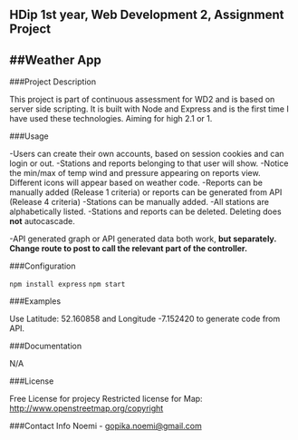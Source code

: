 HDip 1st year, Web Development 2, Assignment Project
--- 

##Weather App
--- 

###Project Description

This project is part of continuous assessment for WD2 and is based on server side scripting. It is built with Node and Express and is the first time I have used these technologies. Aiming for high 2.1 or 1.

###Usage

-Users can create their own accounts, based on session cookies and can login or out. 
-Stations and reports belonging to that user will show. 
-Notice the min/max of temp wind and pressure appearing on reports view. Different icons will appear based on weather code. 
-Reports can be manually added (Release 1 criteria) or reports can be generated from API (Release 4 criteria)
-Stations can be manually added. 
-All stations are alphabetically listed. 
-Stations and reports can be deleted. Deleting does **not** autocascade. 

-API generated graph or API generated data both work, **but separately.** 
**Change route to post to call the relevant part of the controller.** 

###Configuration

`npm install express`
`npm start`

###Examples

Use Latitude: 52.160858 and Longitude -7.152420 to generate code from API.

###Documentation

N/A

###License

Free License for projecy
Restricted license for Map: 
http://www.openstreetmap.org/copyright

###Contact Info
Noemi - gopika.noemi@gmail.com